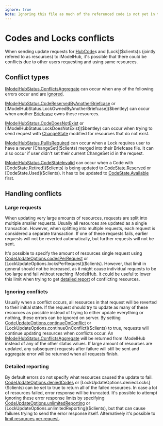 ```yaml
---
ignore: true
Note: Ignoring this file as much of the referenced code is not yet in the public API
---
```

# Codes and Locks conflicts
When sending update requests for [HubCode]($clients)s and [Lock]($clients)s (jointly refered to as resources) to iModelHub, it's possible that there could be conflicts due to other users requesting and using same resources.
## Conflict types
[IModelHubStatus.ConflictsAggregate]($bentley) can occur when any of the following errors occur and are [ignored](#ignoring-conflicts).

[IModelHubStatus.CodeReservedByAnotherBriefcase]($bentley) or [IModelHubStatus.LockOwnedByAnotherBriefcase]($bentley) can occur when another [Briefcase]($clients) owns these resources.

[IModelHubStatus.CodeDoesNotExist]($bentley) or [IModelHubStatus.LockDoesNotExist]($bentley) can occur when trying to send request with [ChangeState]($clients) modified for resources that do not exist.

[IModelHubStatus.PullIsRequired]($bentley) can occur when a Lock requires user to have a newer [ChangeSet]($clients) merged into their Briefcase file. It can also occur if user didn't set their current ChangeSet id in the request.

[IModelHubStatus.CodeStateInvalid]($bentley) can occur when a Code with [CodeState.Retired]($clients) is being updated to [CodeState.Reserved]($clients) or [CodeState.Used]($clients). It has to be updated to [CodeState.Available]($clients) first.

## Handling conflicts
### Large requests
When updating very large amounts of resources, requests are split into multiple smaller requests. Usually all resources are updated as a single transaction. However, when splitting into multiple requests, each request is considered a separate transaction. If one of these requests fails, earlier requests will not be reverted automatically, but further requests will not be sent.

It's possible to specify the amount of resources single request using [CodeUpdateOptions.codesPerRequest]($clients) or [LockUpdateOptions.locksPerRequest]($clients). However, that limit in general should not be increased, as it might cause individual requests to be too large and fail without reaching iModelHub. It could be useful to lower this limit when trying to get [detailed report](#detailed-reporting) of conflicting resources.

### Ignoring conflicts
Usually when a conflict occurs, all resources in that request will be reverted to their initial state. If the request should try to update as many of these resources as possible instead of trying to either update everything or nothing, these errors can be ignored on server. By setting [CodeUpdateOptions.continueOnConflict]($clients) or [LockUpdateOptions.continueOnConflict]($clients) to true, requests will continue updating resources when conflicts occur. An [IModelHubStatus.ConflictsAggregate]($bentley) will be returned from iModelHub instead of any of the other status values. If large amount of resources are updated, any subsequent requests after failure will still be sent and aggregate error will be returned when all requests finish.

### Detailed reporting
By default errors do not specify what resources caused the update to fail. [CodeUpdateOptions.deniedCodes]($clients) or [LockUpdateOptions.deniedLocks]($clients) can be set to true to return all of the failed resources. In case a lot of resources failed, error response will be truncated. It's possible to attempt ignoring these error response limits by specifying [CodeUpdateOptions.unlimitedReporting]($clients) or [LockUpdateOptions.unlimitedReporting]($clients), but that can cause failures trying to send the error response itself. Alternatively it's possible to [limit resources per request](#large-requests).
